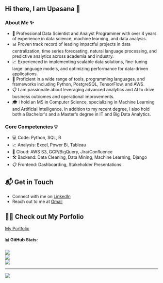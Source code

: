 <!--
**upasana01/upasana01** is a ✨ _special_ ✨ repository because its `README.md` (this file) appears on your GitHub profile.

Here are some ideas to get you started:

- 🔭 I’m currently working on ...
- 🌱 I’m currently learning ...
- 👯 I’m looking to collaborate on ...
- 🤔 I’m looking for help with ...
- 💬 Ask me about ...
- 📫 How to reach me: ...
- 😄 Pronouns: ...
- ⚡ Fun fact: ...
-->

<h2> Hi there, I am Upasana 👋 </h2>

 ### About Me ✨
- 🏦 Professional Data Scientist and Analyst Programmer with over 4 years of experience in data science, machine learning, and data analysis. 
- 📊 Proven track record of leading impactful projects in data centralization, time series forecasting, natural language processing, and predictive analytics across academia and industry. 
- 📈 Experienced in implementing scalable data solutions, fine-tuning large language models, and optimizing performance for data-driven applications. 
- 🔎 Proficient in a wide range of tools, programming languages, and frameworks including Python, PostgreSQL, TensorFlow, and AWS. 
- 📋 I am passionate about leveraging advanced analytics and AI to drive business outcomes and operational improvements. 
- 🎓 I hold an MS in Computer Science, specializing in Machine Learning and Artificial Intelligence. In addition to my recent degree, I also hold both a Bachelor's and a Master's degree in IT and Big Data Analytics.


### Core Competencies 💡
- 💻 Code: Python, SQL, R
- 📈 Analysis: Excel, Power Bi, Tableau
- 💭 Cloud: AWS S3, GCP/BigQuery, Jira/Confluence
- 🛠 Backend: Data Cleaning, Data Mining, Machine Learning, Django
- 📋 Frontend: Dashboarding, Stakeholder Presentations


## 📬 Get in Touch
- Connect with me on [LinkedIn](https://www.linkedin.com/in/upasanachaudhari/)
- Reach out to me at [Gmail](mailto:chaudhariupasana@gmail.com)

## 👨‍💻 Check out My Porfolio
[My Portfolio](https://upasanachaudhari.netlify.app/)


#### 📊 GitHub Stats:
![](https://github-readme-stats.vercel.app/api?username=upasana01&theme=vue-dark&show_icons=true&hide_border=true&count_private=true)<br/>
![](https://github-readme-streak-stats.herokuapp.com/?user=upasana01&theme=vue-dark&hide_border=false)<br/>
![](https://github-readme-stats.vercel.app/api/top-langs/?username=upasana01&theme=vue-dark&hide_border=false&include_all_commits=true&count_private=true&layout=compact)

---
[![](https://visitcount.itsvg.in/api?id=upasana01&icon=2&color=0)](https://visitcount.itsvg.in)



